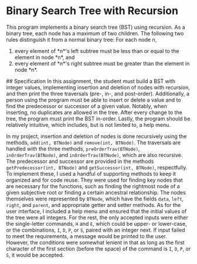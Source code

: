 # Binary Search Tree with Recursion
This program implements a binary search tree (BST) using recursion. As a binary tree, each node has a maximum of two children. The following two rules distinguish it from a normal binary tree: For each node *n*,
<ol>
<li>every element of *n*'s left subtree must be less than or equal to the element in node *n*, and</li>
<li>every element of *n*'s right subtree must be greater than the element in node *n*.</li>
</ol>
## Specification
In this assignment, the student must build a BST with integer values, implementing insertion and deletion of nodes with recursion, and then print the three traversals (pre-, in-, and post-order). Additionally, a person using the program must be able to insert or delete a value and to find the predecessor or successor of a given value. Notably, when inserting, no duplicates are allowed in the tree. After every change to the tree, the program must print the BST in-order. Lastly, the program should be relatively intuitive, which includes, but is not limited to, a help menu.

In my project, insertion and deletion of nodes is done recursively using the methods, `add(int, BTNode)` and `remove(int, BTNode)`. The traversals are handled with the three methods, `preOrderTrav(BTNode)`, `inOrderTrav(BTNode)`, and `inOrderTrav(BTNode)`, which are also recursive. The predecessor and successor are provided in the methods `getPredecessor(int, BTNode)` and `getSuccessor(int, BTNode)`, respectfully. To implement these, I used a handful of supporting methods to keep it organized and for code reuse. They were used for finding key nodes that are necessary for the functions, such as finding the rightmost node of a given subjective root or finding a certain ancestral relationship. The nodes themselves were represented by `BTNode`, which have the fields `data`, `left`, `right`, and `parent`, and appropriate getter and setter methods. As for the user interface, I included a help menu and ensured that the initial values of the tree were all integers. For the rest, the only accepted inputs were either the single-letter commands, `H` and `E`, which could be upper- or lower-case, or the combinations, `I`, `D`, `P`, or `S`, paired with an integer next. If input failed to meet the requirements, a message would be printed to the user. However, the conditions were somewhat lenient in that as long as the first character of the first section (before the space) of the command is `I`, `D`, `P`, or `S`, it would be accepted.
